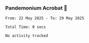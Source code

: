 ### Pandemonium Acrobat 🤸

<!--START_SECTION:waka-->

```all_time
From: 22 May 2025 - To: 29 May 2025

Total Time: 0 secs

No activity tracked
```

<!--END_SECTION:waka-->
